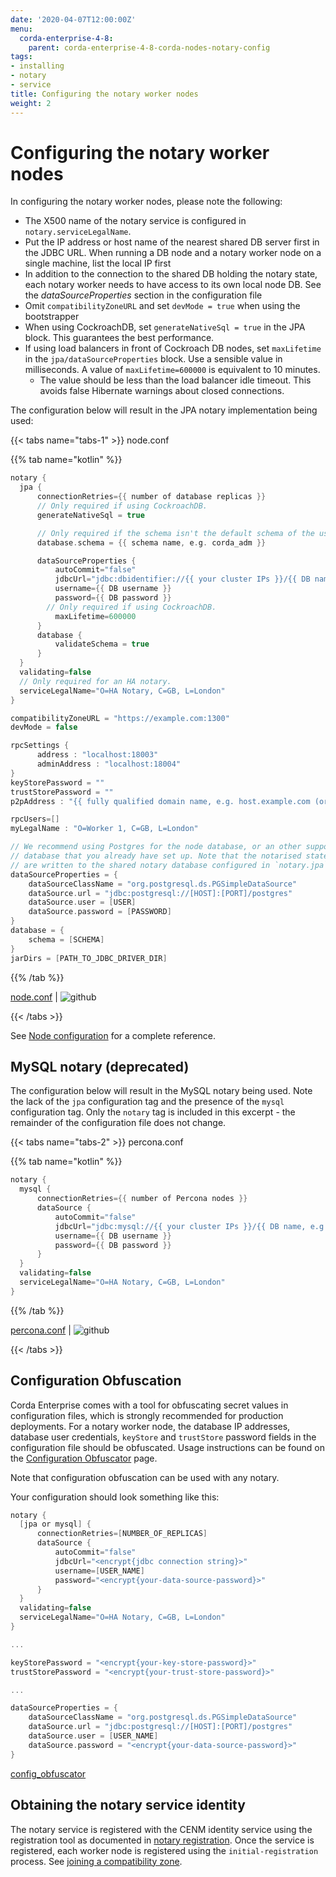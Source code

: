 ```yaml
---
date: '2020-04-07T12:00:00Z'
menu:
  corda-enterprise-4-8:
    parent: corda-enterprise-4-8-corda-nodes-notary-config
tags:
- installing
- notary
- service
title: Configuring the notary worker nodes
weight: 2
---
```


# Configuring the notary worker nodes

In configuring the notary worker nodes, please note the following:

* The X500 name of the notary service is configured in `notary.serviceLegalName`.
* Put the IP address or host name of the nearest shared DB server first in the JDBC
  URL. When running a DB node and a notary worker node on a single machine, list the
  local IP first
* In addition to the connection to the shared DB holding the notary state,
  each notary worker needs to have access to its own local node DB. See the
  *dataSourceProperties* section in the configuration file
* Omit `compatibilityZoneURL` and set `devMode = true` when using the bootstrapper
* When using CockroachDB, set `generateNativeSql = true` in the JPA block. This guarantees the best performance.
* If using load balancers in front of Cockroach DB nodes, set `maxLifetime` in the `jpa/dataSourceProperties` block. Use a sensible value in milliseconds. A value of `maxLifetime=600000` is equivalent to 10 minutes.
  * The value should be less than the load balancer idle timeout. This avoids false Hibernate warnings about closed connections.

The configuration below will result in the JPA notary implementation being used:

{{< tabs name="tabs-1" >}}
node.conf

{{% tab name="kotlin" %}}
```kotlin
notary {
  jpa {
      connectionRetries={{ number of database replicas }}
      // Only required if using CockroachDB.
      generateNativeSql = true

      // Only required if the schema isn't the default schema of the user.
      database.schema = {{ schema name, e.g. corda_adm }}

      dataSourceProperties {
          autoCommit="false"
          jdbcUrl="jdbc:dbidentifier://{{ your cluster IPs }}/{{ DB name, e.g. corda }}"
          username={{ DB username }}
          password={{ DB password }}
        // Only required if using CockroachDB.
          maxLifetime=600000
      }
      database {
          validateSchema = true
      }
  }
  validating=false
  // Only required for an HA notary.
  serviceLegalName="O=HA Notary, C=GB, L=London"
}

compatibilityZoneURL = "https://example.com:1300"
devMode = false

rpcSettings {
      address : "localhost:18003"
      adminAddress : "localhost:18004"
}
keyStorePassword = ""
trustStorePassword = ""
p2pAddress : "{{ fully qualified domain name, e.g. host.example.com (or localhost in development) }}:{{ P2P port }}"

rpcUsers=[]
myLegalName : "O=Worker 1, C=GB, L=London"

// We recommend using Postgres for the node database, or an other supported
// database that you already have set up. Note that the notarised states
// are written to the shared notary database configured in `notary.jpa`.
dataSourceProperties = {
    dataSourceClassName = "org.postgresql.ds.PGSimpleDataSource"
    dataSource.url = "jdbc:postgresql://[HOST]:[PORT]/postgres"
    dataSource.user = [USER]
    dataSource.password = [PASSWORD]
}
database = {
    schema = [SCHEMA]
}
jarDirs = [PATH_TO_JDBC_DRIVER_DIR]

```
{{% /tab %}}

[node.conf](../resources/node.conf) | ![github](/images/svg/github.svg "github")


{{< /tabs >}}

See [Node configuration](../node/setup/corda-configuration-file.md) for a complete reference.


## MySQL notary (deprecated)

The configuration below will result in the MySQL notary being used. Note the lack of
the `jpa` configuration tag and the presence of the `mysql` configuration tag. Only the
`notary` tag is included in this excerpt - the remainder of the configuration file does not
change.

{{< tabs name="tabs-2" >}}
percona.conf

{{% tab name="kotlin" %}}
```kotlin
notary {
  mysql {
      connectionRetries={{ number of Percona nodes }}
      dataSource {
          autoCommit="false"
          jdbcUrl="jdbc:mysql://{{ your cluster IPs }}/{{ DB name, e.g. corda }}?rewriteBatchedStatements=true&useSSL=false&failOverReadOnly=false"
          username={{ DB username }}
          password={{ DB password }}
      }
  }
  validating=false
  serviceLegalName="O=HA Notary, C=GB, L=London"
}
```
{{% /tab %}}




[percona.conf](../resources/percona.conf) | ![github](/images/svg/github.svg "github")



{{< /tabs >}}


## Configuration Obfuscation

Corda Enterprise comes with a tool for obfuscating secret values in configuration files, which is strongly recommended for production deployments.
For a notary worker node, the database IP addresses, database user credentials, `keyStore` and `trustStore` password fields in
the configuration file should be obfuscated. Usage instructions can be found on the [Configuration Obfuscator](../tools-config-obfuscator.md) page.

Note that configuration obfuscation can be used with any notary.

Your configuration should look something like this:

```kotlin
notary {
  [jpa or mysql] {
      connectionRetries=[NUMBER_OF_REPLICAS]
      dataSource {
          autoCommit="false"
          jdbcUrl="<encrypt{jdbc connection string}>"
          username=[USER_NAME]
          password="<encrypt{your-data-source-password}>"
      }
  }
  validating=false
  serviceLegalName="O=HA Notary, C=GB, L=London"
}

...

keyStorePassword = "<encrypt{your-key-store-password}>"
trustStorePassword = "<encrypt{your-trust-store-password}>"

...

dataSourceProperties = {
    dataSourceClassName = "org.postgresql.ds.PGSimpleDataSource"
    dataSource.url = "jdbc:postgresql://[HOST]:[PORT]/postgres"
    dataSource.user = [USER_NAME]
    dataSource.password = "<encrypt{your-data-source-password}>"
}
```

[config_obfuscator](../resources/config_obfuscator)



## Obtaining the notary service identity

The notary service is registered with the CENM identity service using the registration tool as documented in [notary registration](../ha-utilities.html#notary-registration).
Once the service is registered, each worker node is registered using the `initial-registration` process. See [joining a compatibility zone](../../../../../../en/platform/corda/4.8/enterprise/network/joining-a-compatibility-zone.md).
